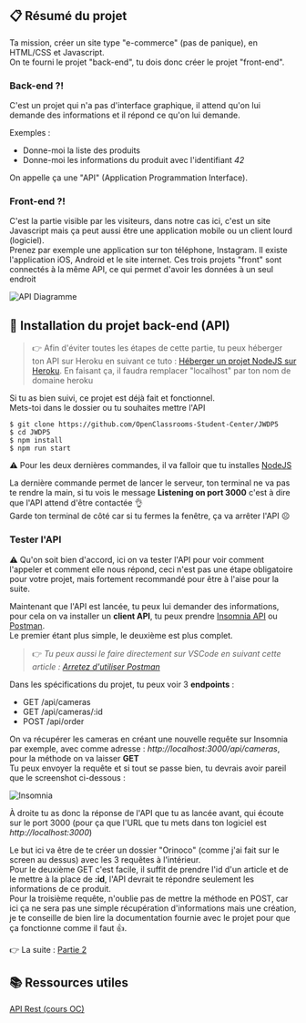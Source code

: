 ## 📋 Résumé du projet

Ta mission, créer un site type "e-commerce" (pas de panique), en HTML/CSS et Javascript.  
On te fourni le projet "back-end", tu dois donc créer le projet "front-end".  

### Back-end ?!

C'est un projet qui n'a pas d'interface graphique, il attend qu'on lui demande des informations et il répond ce qu'on lui demande.  

Exemples :

- Donne-moi la liste des produits
- Donne-moi les informations du produit avec l'identifiant _42_

On appelle ça une "API" (Application Programmation Interface).

### Front-end ?!

C'est la partie visible par les visiteurs, dans notre cas ici, c'est un site Javascript mais ça peut aussi être une application mobile ou un client lourd (logiciel).  
Prenez par exemple une application sur ton téléphone, Instagram. Il existe l'application iOS, Android et le site internet. Ces trois projets "front" sont connectés à la même API, ce qui permet d'avoir les données à un seul endroit

![API Diagramme](resources/api_diagram.png)

## 🔧 Installation du projet back-end (API)

> 👉 Afin d'éviter toutes les étapes de cette partie, tu peux héberger ton API sur Heroku en suivant ce tuto : [Héberger un projet NodeJS sur Heroku](/article/transverse/heberger-un-projet-nodejs-sur-heroku).
> En faisant ça, il faudra remplacer "localhost" par ton nom de domaine heroku

Si tu as bien suivi, ce projet est déjà fait et fonctionnel.  
Mets-toi dans le dossier ou tu souhaites mettre l'API

```shell
$ git clone https://github.com/OpenClassrooms-Student-Center/JWDP5
$ cd JWDP5  
$ npm install  
$ npm run start
```

⚠️ Pour les deux dernières commandes, il va falloir que tu installes [NodeJS](https://nodejs.org/fr/) 

La dernière commande permet de lancer le serveur, ton terminal ne va pas te rendre la main, si tu vois le message **Listening on port 3000** c'est à dire que l'API attend d'être contactée 👌  
Garde ton terminal de côté car si tu fermes la fenêtre, ça va arrêter l'API ☹️

### Tester l'API

⚠️ Qu'on soit bien d'accord, ici on va tester l'API pour voir comment l'appeler et comment elle nous répond, ceci n'est pas une étape obligatoire pour votre projet, mais fortement recommandé pour être à l'aise pour la suite.

Maintenant que l'API est lancée, tu peux lui demander des informations, pour cela on va installer un **client API**, tu peux prendre [Insomnia API](https://insomnia.rest/) ou [Postman](https://www.postman.com/).  
Le premier étant plus simple, le deuxième est plus complet.

> 👉 _Tu peux aussi le faire directement sur VSCode en suivant cette article : [Arretez d'utiliser Postman](/article/transverse/arretez-d-utiliser-postman)_

Dans les spécifications du projet, tu peux voir 3 **endpoints** :

- GET /api/cameras
- GET /api/cameras/:id
- POST /api/order

On va récupérer les cameras en créant une nouvelle requête sur Insomnia par exemple, avec comme adresse : _http://localhost:3000/api/cameras_, pour la méthode on va laisser **GET**  
Tu peux envoyer la requête et si tout se passe bien, tu devrais avoir pareil que le screenshot ci-dessous :

![Insomnia](resources/insomnia_1.jpg)

À droite tu as donc la réponse de l'API que tu as lancée avant, qui écoute sur le port 3000 (pour ça que l'URL que tu mets dans ton logiciel est _http://localhost:3000_)

Le but ici va être de te créer un dossier "Orinoco" (comme j'ai fait sur le screen au dessus) avec les 3 requêtes à l'intérieur.  
Pour le deuxième GET c'est facile, il suffit de prendre l'id d'un article et de le mettre à la place de **:id**, l'API devrait te répondre seulement les informations de ce produit.  
Pour la troisième requête, n'oublie pas de mettre la méthode en POST, car ici ça ne sera pas une simple récupération d'informations mais une création, je te conseille de bien lire la documentation fournie avec le projet pour que ça fonctionne comme il faut 👍.

👉 La suite : [Partie 2](/article/dw/p5-bien-commencer-le-projet-part-2)

## 📚 Ressources utiles

[API Rest (cours OC)](https://openclassrooms.com/fr/courses/6573181-adoptez-les-api-rest-pour-vos-projets-web)